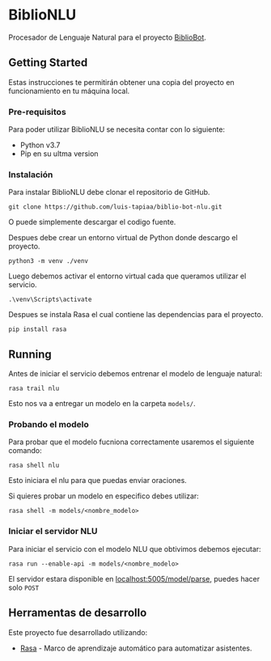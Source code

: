 
# BiblioNLU

Procesador de Lenguaje Natural para el proyecto [BiblioBot](https://github.com/luis-tapiaa/biblio-bot).

## Getting Started

Estas instrucciones te permitirán obtener una copia del proyecto en funcionamiento en tu máquina local.

### Pre-requisitos

Para poder utilizar BiblioNLU se necesita contar con lo siguiente:

- Python v3.7
- Pip en su ultma version

### Instalación

Para instalar BiblioNLU debe clonar el repositorio de GitHub.

```git clone https://github.com/luis-tapiaa/biblio-bot-nlu.git```

O puede simplemente descargar el codigo fuente.

Despues debe crear un entorno virtual de Python donde descargo el proyecto.

```python3 -m venv ./venv```

Luego debemos activar el entorno virtual cada que queramos utilizar el servicio.

``.\venv\Scripts\activate``

Despues se instala Rasa el cual contiene las dependencias para el proyecto.

``pip install rasa``

## Running

Antes de iniciar el servicio debemos entrenar el modelo de lenguaje natural:

``rasa trail nlu``

Esto nos va a entregar un modelo en la carpeta `models/`.

### Probando el modelo

Para probar que el modelo fucniona correctamente usaremos el siguiente comando:

``rasa shell nlu``

Esto iniciara el nlu para que puedas enviar oraciones.

Si quieres probar un modelo en especifico debes utilizar:

``rasa shell -m models/<nombre_modelo>``

### Iniciar el servidor NLU
Para iniciar el servicio con el modelo NLU que obtivimos debemos ejecutar:

``rasa run --enable-api -m models/<nombre_modelo>``

El servidor estara disponible en [localhost:5005/model/parse](localhost:5005/model/parse), puedes hacer solo `POST`

## Herramentas de desarrollo

Este proyecto fue desarrollado utilizando:
* [Rasa](https://rasa.com/) - Marco de aprendizaje automático para automatizar asistentes.
